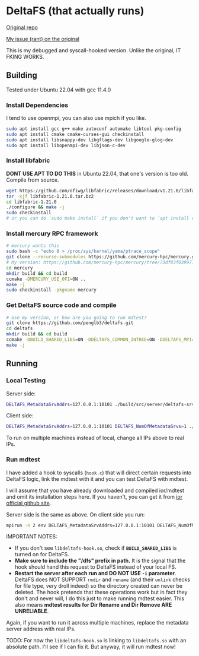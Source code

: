 # DeltaFS (that actually runs)
[Original repo](https://github.com/pdlfs/deltafs)

[My issue (rant) on the original](https://github.com/pdlfs/deltafs/issues/8)

This is my debugged and syscall-hooked version. Unlike the original, IT FKING WORKS.

## Building
Tested under Ubuntu 22.04 with gcc 11.4.0

### Install Dependencies
I tend to use openmpi, you can also use mpich if you like.
```bash
sudo apt install gcc g++ make autoconf automake libtool pkg-config
sudo apt install cmake cmake-curses-gui checkinstall
sudo apt install libsnappy-dev libgflags-dev libgoogle-glog-dev
sudo apt install libopenmpi-dev libjson-c-dev
```

### Install libfabric
**DONT USE APT TO DO THIS** in Ubuntu 22.04, that one's version is too old. Compile from source.
```bash
wget https://github.com/ofiwg/libfabric/releases/download/v1.21.0/libfabric-1.21.0.tar.bz2
tar -xjf libfabric-1.21.0.tar.bz2
cd libfabric-1.21.0
./configure && make -j
sudo checkinstall
# or you can do `sudo make install` if you don't want to `apt install checkinstall`
```

### Install mercury RPC framework
```bash
# mercury wants this
sudo bash -c "echo 0 > /proc/sys/kernel/yama/ptrace_scope"
git clone --recurse-submodules https://github.com/mercury-hpc/mercury.git
# My version: https://github.com/mercury-hpc/mercury/tree/73df83f039971575cd04b6be58402bafe54da05a
cd mercury
mkdir build && cd build
ccmake -DMERCURY_USE_OFI=ON ..
make -j
sudo checkinstall -pkgname mercury
```

### Get DeltaFS source code and compile
```bash
# Use my version, or how are you going to run mdtest?
git clone https://github.com/penglb3/deltafs.git
cd deltafs
mkdir build && cd build
ccmake -DBUILD_SHARED_LIBS=ON -DDELTAFS_COMMON_INTREE=ON -DDELTAFS_MPI=ON -DPDLFS_MERCURY_RPC=ON -DPDLFS_GFLAGS=ON -DPDLFS_GLOG=ON -DPDLFS_SNAPPY=ON ..
make -j
```

## Running
### Local Testing
Server side:
```bash
DELTAFS_MetadataSrvAddrs=127.0.0.1:10101 ./build/src/server/deltafs-srvr -v=1 -logtostderr
```

Client side:
```bash
DELTAFS_MetadataSrvAddrs=127.0.0.1:10101 DELTAFS_NumOfMetadataSrvs=1 ./build/src/cmds/deltafs-shell -v=1 -logtostderr
```

To run on multiple machines instead of local, change all IPs above to real IPs.

### Run mdtest
I have added a hook to syscalls (`hook.c`) that will direct certain requests into DeltaFS logic, link the mdtest with it and you can test DeltaFS with mdtest.

I will assume that you have already downloaded and compiled ior/mdtest and omit its installation steps here.
If you haven't, you can get it from [ior official github site](https://github.com/hpc/ior).

Server side is the same as above. On client side you run:
```bash
mpirun -n 2 env DELTAFS_MetadataSrvAddrs=127.0.0.1:10101 DELTAFS_NumOfMetadataSrvs=1 LD_PRELOAD=./build/src/libdeltafs/libdeltafs-hook.so mdtest -d /dfs/mdtest -n 10
```

IMPORTANT NOTES:
- If you don't see `libdeltafs-hook.so`, check if **`BUILD_SHARED_LIBS`** is turned on for DeltaFS.
- **Make sure to include the "/dfs" prefix in path.** It is the signal that the hook should hand this request to DeltaFS instead of your local FS.
- **Restart the server after each run and DO NOT USE `-i` parameter**. DeltaFS does NOT SUPPORT `rmdir` and `rename` (and their `unlink` checks for file type, very droll indeed) so the directory created can never be deleted. The hook pretends that these operations work but in fact they don't and never will, I do this just to make running mdtest easier. This also means **mdtest results for Dir Rename and Dir Remove ARE UNRELIABLE**.

Again, if you want to run it across multiple machines, replace the metadata server address with real IPs. 

TODO: For now the `libdeltafs-hook.so` is linking to `libdeltafs.so` with an absolute path. I'll see if I can fix it. 
But anyway, it will run mdtest now!
